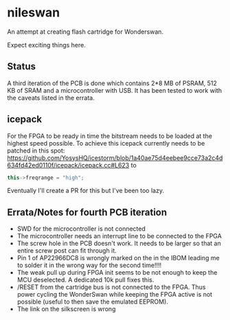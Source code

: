 # nileswan

An attempt at creating flash cartridge for Wonderswan.

Expect exciting things here.

## Status

A third iteration of the PCB is done which contains 2*8 MB of PSRAM, 512 KB of SRAM and a microcontroller with USB. It has been tested to work with the caveats listed in the errata.

## icepack

For the FPGA to be ready in time the bitstream needs to be loaded at the highest speed possible. To achieve this icepack currently needs to be patched in this spot: https://github.com/YosysHQ/icestorm/blob/1a40ae75d4eebee9cce73a2c4d634fd42ed0110f/icepack/icepack.cc#L623 to
```c++
this->freqrange = "high";
```

Eventually I'll create a PR for this but I've been too lazy.

## Errata/Notes for fourth PCB iteration
- SWD for the microcontroller is not connected
- The microcontroller needs an interrupt line to be connected to the FPGA
- The screw hole in the PCB doesn't work. It needs to be larger so that an entire screw post can fit through it.
- Pin 1 of AP22966DC8 is wrongly marked on the in the IBOM leading me to solder it in the wrong way for the second time!!!!
- The weak pull up during FPGA init seems to be not enough to keep the MCU deselected. A dedicated 10k pull fixes this.
- /RESET from the cartridge bus is not connected to the FPGA. Thus power cycling the WonderSwan while keeping the FPGA active is not possible (useful to then save the emulated EEPROM).
- The link on the silkscreen is wrong